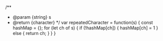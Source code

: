 /**
 * @param {string} s
 * @return {character}
 */
var repeatedCharacter = function(s) {
  const hashMap = {};
for (let ch of s) {
if (!hashMap[ch]) {
hashMap[ch] = 1
} else {
return ch;
}
}
}